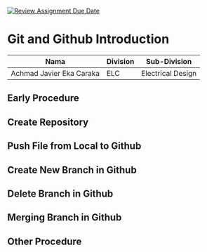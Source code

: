 [![Review Assignment Due Date](https://classroom.github.com/assets/deadline-readme-button-22041afd0340ce965d47ae6ef1cefeee28c7c493a6346c4f15d667ab976d596c.svg)](https://classroom.github.com/a/tbEHDGEc)
# Git and Github Introduction

| Nama  | Division        | Sub-Division  |
| ----- | ---------- | ---------- |
| Achmad Javier Eka Caraka   | ELC | Electrical Design |

## Early Procedure

## Create Repository

## Push File from Local to Github

## Create New Branch in Github 

## Delete Branch in Github

## Merging Branch in Github

## Other Procedure
